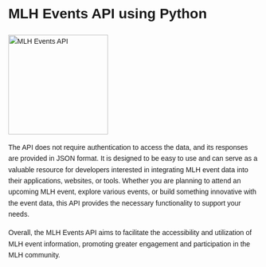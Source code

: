 <!DOCTYPE html>
<html lang="en">

<head>
  <meta charset="UTF-8">
  <meta name="viewport" content="width=device-width, initial-scale=1.0">
  <title>MLH Events API using Python</title>
  <style>
    /* Add your custom styles here */
    body {
      font-family: Arial, sans-serif;
      line-height: 1.6;
    }

    h1 {
      color: #333;
      margin-bottom: 20px;
    }

    p {
      margin-bottom: 15px;
    }

    /* Add more custom styles as needed */
  </style>
</head>

<body>
  <h1>MLH Events API using Python</h1>
  <img src="https://your-image-url.com" alt="MLH Events API" width="200">

  <p>
    
  </p>

  <p>
    The API does not require authentication to access the data, and its responses are provided in JSON format.
    It is designed to be easy to use and can serve as a valuable resource for developers interested in integrating MLH event data into their applications,
    websites, or tools. Whether you are planning to attend an upcoming MLH event, explore various events,
    or build something innovative with the event data, this API provides the necessary functionality to support your needs.
  </p>

  <p>
    Overall, the MLH Events API aims to facilitate the accessibility and utilization of MLH event information,
    promoting greater engagement and participation in the MLH community.
  </p>
</body>

</html>
